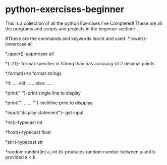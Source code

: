 # python-exercises-beginner
This is a collection of all the python Exercises I've Completed!
These are all the programs and scripts and projects in the beginner section!

#These are the commands and keywords learnt and used:
*.lower()-lowercase all

*.upper()-uppercase all

*{:.2f}- format specifier in fstring than has accuracy of 2 decimal points

*.format()-to format strings 

*if:
....
elif:
.....
else:
.....

*print(" ")-print single line to display

*print(''' ...... ''')-multiline print to dispplay

*input("display statement")- get input 

*int()-typecast int

*float()-typecast float

*str()-typecast str

*random.randint(int a, int b)-produces random number between a and b provided a < b

